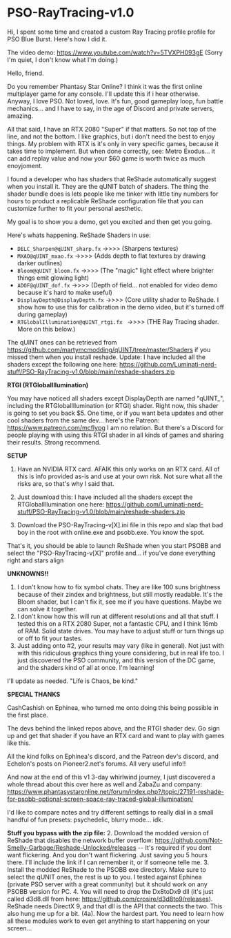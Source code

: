 # PSO-RayTracing-v1.0
Hi, I spent some time and created a custom Ray Tracing profile profile for PSO Blue Burst. Here's how I did it.

The video demo: https://www.youtube.com/watch?v=5TVXPH093gE (Sorry I'm quiet, I don't know what I'm doing.)

Hello, friend.

Do you remember Phantasy Star Online? I think it was the first online multiplayer game for any console. I'll update this if i hear otherwise.
Anyway, I love PSO. Not loved, love. It's fun, good gameplay loop, fun battle mechanics... and I have to say, in the age of Discord and private servers, amazing.

All that said, I have an RTX 2080 "Super" if that matters. So not top of the line, and not the bottom. I like graphics, but i don't need the best to enjoy things.
My problem with RTX is it's only in very specific games, because it takes time to implement. But when done correctly, see: Metro Exodus... it can add replay value and now your $60 game is worth twice as much enoyjoment.

I found a developer who has shaders that ReShade automatically suggest when you install it. They are the qUNIT batch of shaders.
The thing the shader bundle does is lets people like me tinker with little tiny numbers for hours to product a replicable ReShade configuration file that you can customize further to fit your personal aesthetic.

My goal is to show you a demo, get you excited and then get you going.

Here's whats happening. ReShade Shaders in use:
  *  `DELC_Sharpen@qUINT_sharp.fx`
          ->>>> (Sharpens textures)
  *  `MXAO@qUINT_mxao.fx`
          ->>>> (Adds depth to flat textures by drawing darker outlines)
  *  `Bloom@qUINT_bloom.fx`
          ->>>> (The "magic" light effect where brighter things emit glowing light)
  *  `ADOF@qUINT_dof.fx`
          ->>>> (Depth of field... not enabled for video demo because it's hard to make useful)
  *  `DisplayDepth@DisplayDepth.fx`
          ->>>> (Core utility shader to ReShade. I show how to use this for calibration in the demo video, but it's turned off during gameplay)
  *  `RTGlobalIllumination@qUINT_rtgi.fx `
              ->>>> (THE Ray Tracing shader. More on this below.)

The qUINT ones can be retrieved from https://github.com/martymcmodding/qUINT/tree/master/Shaders if you missed them when you install reshade.
Update: I have included all the shaders except the following one here: https://github.com/Luminati-nerd-stuff/PSO-RayTracing-v1.0/blob/main/reshade-shaders.zip

**RTGI (RTGlobalIllumination)**

You may have noticed all shaders except DisplayDepth are named "qUINT_", including the RTGlobalIllumination (or RTGI) shader.
Right now, this shader is going to set you back $5. One time, or if you want beta updates and other cool shaders from the same dev... here's the Patreon: https://www.patreon.com/mcflypg
I am no relation. But there's a Discord for people playing with using this RTGI shader in all kinds of games and sharing their results.
Strong recommend.

**SETUP**

1. Have an NVIDIA RTX card. AFAIK this only works on an RTX card. All of this is info provided as-is and use at your own risk. Not sure what all the risks are, so that's why I said that.

2. Just download this: I have included all the shaders except the RTGlobalIllumination one here: https://github.com/Luminati-nerd-stuff/PSO-RayTracing-v1.0/blob/main/reshade-shaders.zip

3. Download the PSO-RayTracing-v[X].ini file in this repo and slap that bad boy in the root with online.exe and psobb.exe. You know the spot.

That's it, you should be able to launch ReShade when you start PSOBB and select the "PSO-RayTracing-v[X]" profile and... if you've done everything right and stars align

**UNKNOWNS!!**

1. I don't know how to fix symbol chats. They are like 100 suns brightness because of their zindex and brightness, but still mostly readable. It's the Bloom shader, but I can't fix it, see me if you have questions. Maybe we can solve it together.
2. I don't know how this will run at different resolutions and all that stuff. I tested this on a RTX 2080 Super, not a fantastic CPU, and I think 16mb of RAM. Solid state drives. You may have to adjust stuff or turn things up or off to fit your tastes.
3. Just adding onto #2, your results may vary (like in general). Not just with with this ridiculous graphics thing youre considering, but in real life too. I just discovered the PSO community, and this version of the DC game, and the shaders kind of all at once. I'm learning!

I'll update as needed.
"Life is Chaos, be kind."





**SPECIAL THANKS**

CashCashish on Ephinea, who turned me onto doing this being possible in the first place.

The devs behind the linked repos above, and the RTGI shader dev. Go sign up and get that shader if you have an RTX card and want to play with games like this.

All the kind folks on Ephinea's discord, and the Patreon dev's discord, and Echelon's posts on Pioneer2.net's forums. All very useful info!!

And now at the end of this v1 3-day whirlwind journey, I just discovered a whole thread about this over here as well and ZabaZu and company: https://www.phantasystaronline.net/forum/index.php?/topic/27191-reshade-for-psobb-optional-screen-space-ray-traced-global-illumination/

I'd like to compare notes and try different settings to really dial in a small handful of fun presets: psychedelic, blurry mode... idk.



**Stuff you bypass with the zip file:**
2. Download the modded version of ReShade that disables the network buffer overflow: https://github.com/Not-Smelly-Garbage/Reshade-Unlocked/releases -- It's required if you dont want flickering. And you don't want flickering. Just saving you 5 hours there. I'll include the link if I can remember it, or if someone telle me.
3. Install the modded ReShade to the PSOBB exe directory. Make sure to select the qUNIT ones, the rest is up to you. I tested against Ephinea (private PSO server with a great community) but it should work on any PSOBB version for PC.
4. You will need to drop the Dx8toDx9 dll (it's just called d3d8.dll from here: https://github.com/crosire/d3d8to9/releases). ReShade needs DirectX 9, and that dll is the API that connects the two. This also hung me up for a bit.
    (4a). Now the hardest part. You need to learn how all these modules work to even get anything to start happening on your screen...
